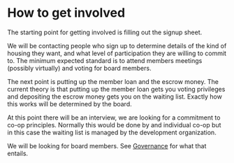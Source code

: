 # How to get involved

The starting point for getting involved is filling out the signup sheet.  

We will be contacting people who sign up to determine details of the kind of housing they want, and what level of participation they are willing to commit to.  The minimum expected standard is to attend members meetings (possibly virtually) and voting for board members.

The next point is putting up the member loan and the escrow money.  The current theory is that putting up the member loan gets you voting privileges and depositing the escrow money gets you on the waiting list.  Exactly how this works will be determined by the board.

At this point there will be an interview, we are looking for a commitment to co-op principles.  Normally this would be done by and individual co-op but in this case the waiting list is managed by the development organization.

We will be looking for board members.  See [Governance](governance.html) for what that entails.

